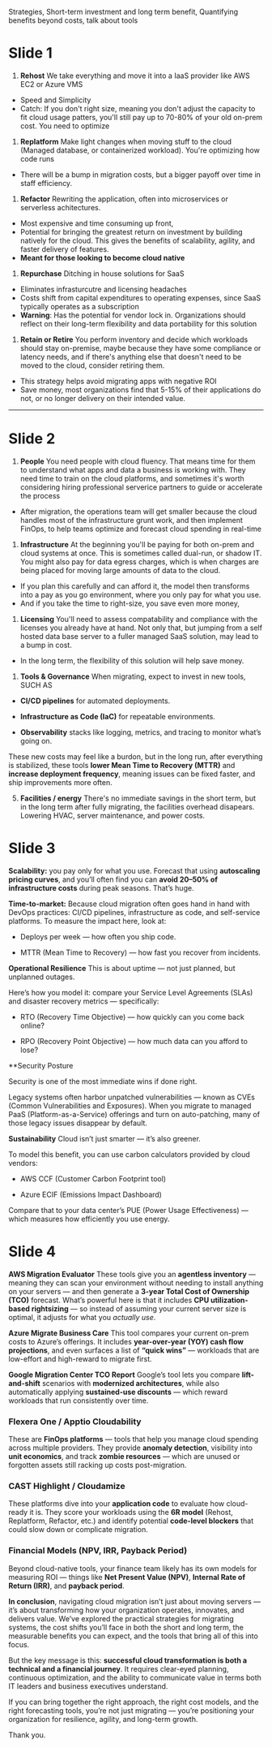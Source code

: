 Strategies, Short-term investment and long term benefit, Quantifying benefits beyond costs, talk about tools

# Slide 1

1. **Rehost**
We take everything and move it into a IaaS provider like AWS EC2 or Azure VMS
- Speed and Simplicity
- Catch: If you don't right size, meaning you don't adjust the capacity to fit cloud usage patters, you'll still pay up to 70-80% of your old on-prem cost. You need to optimize

1. **Replatform**
Make light changes when moving stuff to the cloud (Managed database, or containerized workload). You're optimizing how code runs
- There will be a bump in migration costs, but a bigger payoff over time in staff efficiency. 

1. **Refactor**
Rewriting the application, often into microservices or serverless achitectures. 
- Most expensive and time consuming up front, 
- Potential for bringing the greatest return on investment by building natively for the cloud. This gives the benefits of scalability, agility, and faster delivery of features. 
- **Meant for those looking to become cloud native**

1. **Repurchase**
Ditching in house solutions for SaaS
- Eliminates infrasturcutre and licensing headaches
- Costs shift from capital expenditures to operating expenses, since SaaS typically operates as a subscription
- **Warning**: Has the potential for vendor lock in. Organizations should reflect on their long-term flexibility and data portability for this solution

1. **Retain or Retire**
You perform inventory and decide which workloads should stay on-premise, maybe because they have some compliance or latency needs, and if there's anything else that doesn't need to be moved to the cloud, consider retiring them. 
- This strategy helps avoid migrating apps with negative ROI
- Save money, most organizations find that 5-15% of their applications do not, or no longer delivery on their intended value.

---
# Slide 2

1. **People**
You need people with cloud fluency. That means time for them to understand what apps and data a business is working with. They need time to train on the cloud platforms, and sometimes it's worth considering hiring professional serverice partners to guide or accelerate the process
- After migration, the operations team will get smaller because the cloud handles most of the infrastructure grunt work, and then implement FinOps, to help teams optimize and forecast cloud spending in real-time

1. **Infrastructure**
At the beginning you'll be paying for both on-prem and cloud systems at once. This is sometimes called dual-run, or shadow IT. You might also pay for data egress charges, which is when charges are being placed for moving large amounts of data to the cloud.
- If you plan this carefully and can afford it, the model then transforms into a pay as you go environment, where you only pay for what you use. 
- And if you take the time to right-size, you save even more money, 

1. **Licensing**
You'll need to assess compatability and compliance with the licenses you already have at hand. Not only that, but jumping from a self hosted data base server to a fuller managed SaaS solution, may lead to a bump in cost.
- In the long term, the flexibility of this solution will help save money. 

1. **Tools & Governance**
When migrating, expect to invest in new tools, SUCH AS 
- **CI/CD pipelines** for automated deployments.
    
- **Infrastructure as Code (IaC)** for repeatable environments.
    
- **Observability** stacks like logging, metrics, and tracing to monitor what’s going on.

These new costs may feel like a burdon, but in the long run, after everything is stabilized, these tools **lower Mean Time to Recovery (MTTR)** and **increase deployment frequency**, meaning issues can be fixed faster, and ship improvements more often.

5. **Facilities / energy**
There's no immediate savings in the short term, but in the long term after fully migrating, the facilities overhead disapears. Lowering HVAC, server maintenance, and power costs.


# Slide 3
**Scalability:**
you pay only for what you use. Forecast that using **autoscaling pricing curves**, and you’ll often find you can **avoid 20–50% of infrastructure costs** during peak seasons. That’s huge.

**Time-to-market:**
Because cloud migration often goes hand in hand with DevOps practices: CI/CD pipelines, infrastructure as code, and self-service platforms. To measure the impact here, look at:

- Deploys per week — how often you ship code.
    
- MTTR (Mean Time to Recovery) — how fast you recover from incidents.

**Operational Resilience**
This is about uptime — not just planned, but unplanned outages.

Here’s how you model it: compare your Service Level Agreements (SLAs) and disaster recovery metrics — specifically:

- RTO (Recovery Time Objective) — how quickly can you come back online?
    
- RPO (Recovery Point Objective) — how much data can you afford to lose?

**Security Posture

Security is one of the most immediate wins if done right.

Legacy systems often harbor unpatched vulnerabilities — known as CVEs (Common Vulnerabilities and Exposures). When you migrate to managed PaaS (Platform-as-a-Service) offerings and turn on auto-patching, many of those legacy issues disappear by default.

**Sustainability**
Cloud isn’t just smarter — it’s also greener.

To model this benefit, you can use carbon calculators provided by cloud vendors:

- AWS CCF (Customer Carbon Footprint tool)
    
- Azure ECIF (Emissions Impact Dashboard)
    

Compare that to your data center’s PUE (Power Usage Effectiveness) — which measures how efficiently you use energy.


# Slide 4
**AWS Migration Evaluator**
These tools give you an **agentless inventory** — meaning they can scan your environment without needing to install anything on your servers — and then generate a **3-year Total Cost of Ownership (TCO)** forecast. What’s powerful here is that it includes **CPU utilization-based rightsizing** — so instead of assuming your current server size is optimal, it adjusts for what you _actually use_.

**Azure Migrate Business Care**
This tool compares your current on-prem costs to Azure’s offerings. It includes **year-over-year (YOY) cash flow projections**, and even surfaces a list of **“quick wins”** — workloads that are low-effort and high-reward to migrate first.

**Google Migration Center TCO Report**
Google’s tool lets you compare **lift-and-shift** scenarios with **modernized architectures**, while also automatically applying **sustained-use discounts** — which reward workloads that run consistently over time.

### **Flexera One / Apptio Cloudability**

These are **FinOps platforms** — tools that help you manage cloud spending across multiple providers. They provide **anomaly detection**, visibility into **unit economics**, and track **zombie resources** — which are unused or forgotten assets still racking up costs post-migration.

### **CAST Highlight / Cloudamize**

These platforms dive into your **application code** to evaluate how cloud-ready it is. They score your workloads using the **6R model** (Rehost, Replatform, Refactor, etc.) and identify potential **code-level blockers** that could slow down or complicate migration.


### **Financial Models (NPV, IRR, Payback Period)**

Beyond cloud-native tools, your finance team likely has its own models for measuring ROI — things like **Net Present Value (NPV)**, **Internal Rate of Return (IRR)**, and **payback period**.


**In conclusion**, navigating cloud migration isn’t just about moving servers — it’s about transforming how your organization operates, innovates, and delivers value. We’ve explored the practical strategies for migrating systems, the cost shifts you’ll face in both the short and long term, the measurable benefits you can expect, and the tools that bring all of this into focus.

But the key message is this: **successful cloud transformation is both a technical and a financial journey**. It requires clear-eyed planning, continuous optimization, and the ability to communicate value in terms both IT leaders and business executives understand.

If you can bring together the right approach, the right cost models, and the right forecasting tools, you’re not just migrating — you’re positioning your organization for resilience, agility, and long-term growth.

Thank you.